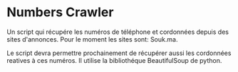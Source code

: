 # Numbers Crawler

Un script qui récupére les numéros de téléphone et cordonnées depuis des sites d'annonces.
Pour le moment les sites sont: Souk.ma.

Le script devra permettre prochainement de récupérer aussi les cordonnées reatives à ces numéros.
Il utilise la bibliothéque BeautifulSoup de python.
